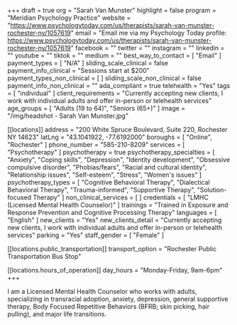 +++
draft = true
org = "Sarah Van Munster"
highlight = false
program = "Meridian Psychology Practice"
website = "https://www.psychologytoday.com/us/therapists/sarah-van-munster-rochester-ny/1057619"
email = "Email me via my Psychology Today profile: https://www.psychologytoday.com/us/therapists/sarah-van-munster-rochester-ny/1057619"
facebook = ""
twitter = ""
instagram = ""
linkedin = ""
youtube = ""
tiktok = ""
medium = ""
best_way_to_contact = [ "Email" ]
payment_types = [ "N/A" ]
sliding_scale_clinical = false
payment_info_clinical = "Sessions start at $200"
payment_types_non_clinical = [ ]
sliding_scale_non_clinical = false
payment_info_non_clinical = ""
ada_compliant = true
telehealth = "Yes"
tags = [ "individual" ]
client_requirements = "Currently accepting new clients, I work with individual adults and offer in-person or telehealth services"
age_groups = [ "Adults (19 to 64)", "Seniors (65+)" ]
image = "/img/headshot - Sarah Van Munster.jpg"

[[locations]]
address = "200 White Spruce Boulevard, Suite 220, Rochester NY 14623"
latLng = "43.1041922, -77.6192000"
boroughs = [ "Online", "Rochester" ]
phone_number = "585-210-8209"
services = [ "Psychotherapy" ]
psychotherapy = true
psychotherapy_specialties = [
  "Anxiety",
  "Coping skills",
  "Depression",
  "Identity development",
  "Obsessive compulsive disorder",
  "Phobias/fears",
  "Racial and cultural identity",
  "Relationship issues",
  "Self-esteem",
  "Stress",
  "Women's issues"
]
psychotherapy_types = [
  "Cognitive Behavioral Therapy",
  "Dialectical Behavioral Therapy",
  "Trauma-informed",
  "Supportive Therapy",
  "Solution-focused Therapy"
]
non_clinical_services = [ ]
credentials = [ "LMHC (Licensed Mental Health Counselor)" ]
trainings = "Trained in Exposure and Response Prevention and Cognitive Processing Therapy"
languages = [ "English" ]
new_clients = "Yes"
new_clients_detail = "Currently accepting new clients, I work with individual adults and offer in-person or telehealth services"
parking = "Yes"
staff_gender = [ "Female" ]

  [[locations.public_transportation]]
  transport_option = "Rochester Public Transportation Bus Stop"

  [[locations.hours_of_operation]]
  day_hours = "Monday-Friday, 9am-6pm"
+++

I am a Licensed Mental Health Counselor who works with adults, specializing in transracial adoption, anxiety, depression, general supportive therapy, Body Focused Repetitive Behaviors (BFRB; skin picking, hair pulling), and major life transitions.
